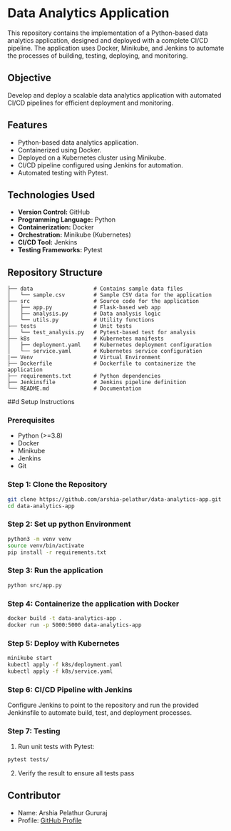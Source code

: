# Data Analytics Application

This repository contains the implementation of a Python-based data analytics application, designed and deployed with a complete CI/CD pipeline. The application uses Docker, Minikube, and Jenkins to automate the processes of building, testing, deploying, and monitoring.

## Objective
Develop and deploy a scalable data analytics application with automated CI/CD pipelines for efficient deployment and monitoring.

## Features
- Python-based data analytics application.
- Containerized using Docker.
- Deployed on a Kubernetes cluster using Minikube.
- CI/CD pipeline configured using Jenkins for automation.
- Automated testing with Pytest.

## Technologies Used
- **Version Control:** GitHub
- **Programming Language:** Python
- **Containerization:** Docker
- **Orchestration:** Minikube (Kubernetes)
- **CI/CD Tool:** Jenkins
- **Testing Frameworks:** Pytest

## Repository Structure

```plaintext
├── data                   # Contains sample data files
│   └── sample.csv         # Sample CSV data for the application
├── src                    # Source code for the application
│   ├── app.py             # Flask-based web app
│   ├── analysis.py        # Data analysis logic
│   └── utils.py           # Utility functions
├── tests                  # Unit tests
│   └── test_analysis.py   # Pytest-based test for analysis
├── k8s                    # Kubernetes manifests
│   ├── deployment.yaml    # Kubernetes deployment configuration
│   └── service.yaml       # Kubernetes service configuration
|── Venv                   # Virtual Environment
├── Dockerfile             # Dockerfile to containerize the application
├── requirements.txt       # Python dependencies
├── Jenkinsfile            # Jenkins pipeline definition
└── README.md              # Documentation

```
##d Setup Instructions

### Prerequisites
- Python (>=3.8)
- Docker
- Minikube
- Jenkins
- Git

### Step 1: Clone the Repository
```bash
git clone https://github.com/arshia-pelathur/data-analytics-app.git
cd data-analytics-app
```

### Step 2: Set up python Environment
```bash
python3 -m venv venv
source venv/bin/activate
pip install -r requirements.txt
```

### Step 3: Run the application
```bash
python src/app.py
```

### Step 4: Containerize the application with Docker
```bash
docker build -t data-analytics-app .
docker run -p 5000:5000 data-analytics-app
```

### Step 5: Deploy with Kubernetes
```bash
minikube start
kubectl apply -f k8s/deployment.yaml
kubectl apply -f k8s/service.yaml
```

### Step 6: CI/CD Pipeline with Jenkins
Configure Jenkins to point to the repository and run the provided Jenkinsfile to automate build, test, and deployment processes.

### Step 7: Testing
1. Run unit tests with Pytest:
```bash
pytest tests/
```
2. Verify the result to ensure all tests pass

## Contributor
* Name: Arshia Pelathur Gururaj
* Profile: [GitHub Profile](https://github.com/arshia-pelathur)

